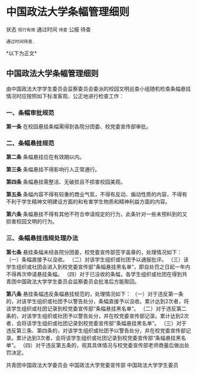 # 中国政法大学条幅管理细则

状态 `现行有效` 
通过时间 `待查` 
公报 待查

```text
通过时间待查.
```

\*以下为正文\*

## 中国政法大学条幅管理细则

由中国政法大学学生委员会监察委员会委派的校园文明巡查小组随机检查条幅悬挂情况时应按照如下标准客观、公正地进行检查工作：

### 一、条幅审批规范

**第一条** 在校园悬挂条幅需得到各院分团委、校党委宣传部审批。

### 二、条幅悬挂规范

**第二条** 条幅悬挂应在有效期以内。

**第三条** 条幅悬挂不得影响行人正常通行。

**第四条** 条幅悬挂需整洁、无破损且不损害校园美观。

**第五条** 条幅内容不得有较重的商业气氛，不得有反动、煽动性质的内容，不得有不利于学生精神文明建设方面的和有害学生物质和精神利益方面的内容。

**第六条** 条幅悬挂不得有其他不符合申请规定的行为，此条针对一些未预料到的又损害校园文明的行为。

### 三、条幅悬挂违规处理办法

**第七条** 悬挂条幅未经各院分团委，校党委宣传部签字盖章的，处理情况如下： （一）条幅直接予以没收。 （二）对该学生组织或社团予以通报批评。 （三）该学生组织或社团会进入到校党委宣传部“条幅悬挂黑名单”，即自处罚之日起一年内不得再次申请悬挂条幅。 （四）对于已没收的条幅，各学生组织或社团在得到共青团中国政法大学学生委员会监察委员会批准后方能取回。

**第八条** 悬挂条幅违反条幅悬挂规范的，处理情况如下： （一）对于违反第一条的，对该学生组织或社团予以警告处分，条幅直接予以没收。累计达到2次者，将该学生组织或社团记录到校党委宣传部“条幅悬挂黑名单”。 （二）对于违反第二条的，对该学生组织或社团予以警告处分，并在校党委宣传部记录。累计达到2次者，会将该学生组织或社团记录到校党委宣传部“条幅悬挂黑名单”。 （三）对于违反第三条、第四条的，对该学生组织或社团予以警告处分，并在校党委宣传部记录。累计达到3次者，会将该学生组织或社团记录到校党委宣传部“条幅悬挂黑名单”。 （四）对干违反第五条的，视其具体情况与校党委宣传部老师商量后做出处罚决定。

共青团中国政法大学委员会 中国政法大学党委宣传部 中国政法大学学生委员

